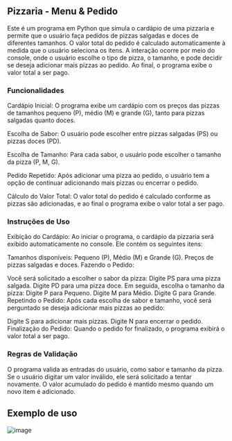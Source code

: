 ## Pizzaria - Menu & Pedido
Este é um programa em Python que simula o cardápio de uma pizzaria e permite que o usuário faça pedidos de pizzas salgadas e doces de diferentes tamanhos. O valor total do pedido é calculado automaticamente à medida que o usuário seleciona os itens. A interação ocorre por meio do console, onde o usuário escolhe o tipo de pizza, o tamanho, e pode decidir se deseja adicionar mais pizzas ao pedido. Ao final, o programa exibe o valor total a ser pago.

### Funcionalidades
Cardápio Inicial: O programa exibe um cardápio com os preços das pizzas de tamanhos pequeno (P), médio (M) e grande (G), tanto para pizzas salgadas quanto doces.

Escolha de Sabor: O usuário pode escolher entre pizzas salgadas (PS) ou pizzas doces (PD).

Escolha de Tamanho: Para cada sabor, o usuário pode escolher o tamanho da pizza (P, M, G).

Pedido Repetido: Após adicionar uma pizza ao pedido, o usuário tem a opção de continuar adicionando mais pizzas ou encerrar o pedido.

Cálculo do Valor Total: O valor total do pedido é calculado conforme as pizzas são adicionadas, e ao final o programa exibe o valor total a ser pago.

### Instruções de Uso
Exibição do Cardápio: Ao iniciar o programa, o cardápio da pizzaria será exibido automaticamente no console. Ele contém os seguintes itens:

Tamanhos disponíveis: Pequeno (P), Médio (M) e Grande (G).
Preços de pizzas salgadas e doces.
Fazendo o Pedido:

Você será solicitado a escolher o sabor da pizza:
Digite PS para uma pizza salgada.
Digite PD para uma pizza doce.
Em seguida, escolha o tamanho da pizza:
Digite P para Pequeno.
Digite M para Médio.
Digite G para Grande.
Repetindo o Pedido: Após cada escolha de sabor e tamanho, você será perguntado se deseja adicionar mais pizzas ao pedido:

Digite S para adicionar mais pizzas.
Digite N para encerrar o pedido.
Finalização do Pedido: Quando o pedido for finalizado, o programa exibirá o valor total a ser pago.

### Regras de Validação
O programa valida as entradas do usuário, como sabor e tamanho da pizza. Se o usuário digitar um valor inválido, ele será solicitado a tentar novamente.
O valor acumulado do pedido é mantido mesmo quando um novo item é adicionado.

## Exemplo de uso

![image](https://github.com/user-attachments/assets/46c39758-cc1a-405e-8f4c-cf3d8a30823a)


